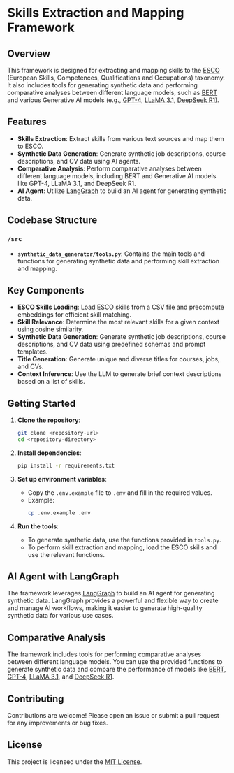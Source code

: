 # Skills Extraction and Mapping Framework

## Overview

This framework is designed for extracting and mapping skills to the [ESCO](https://ec.europa.eu/esco/portal/home) (European Skills, Competences, Qualifications and Occupations) taxonomy. It also includes tools for generating synthetic data and performing comparative analyses between different language models, such as [BERT](https://github.com/google-research/bert) and various Generative AI models (e.g., [GPT-4](https://openai.com/research/gpt-4), [LLaMA 3.1](https://ai.facebook.com/blog/large-language-models-llama/), [DeepSeek R1](https://www.deepseek.ai/)).

## Features

- **Skills Extraction**: Extract skills from various text sources and map them to ESCO.
- **Synthetic Data Generation**: Generate synthetic job descriptions, course descriptions, and CV data using AI agents.
- **Comparative Analysis**: Perform comparative analyses between different language models, including BERT and Generative AI models like GPT-4, LLaMA 3.1, and DeepSeek R1.
- **AI Agent**: Utilize [LangGraph](langchain-ai.github.io) to build an AI agent for generating synthetic data.

## Codebase Structure

### `/src`

- **`synthetic_data_generator/tools.py`**: Contains the main tools and functions for generating synthetic data and performing skill extraction and mapping.

## Key Components

- **ESCO Skills Loading**: Load ESCO skills from a CSV file and precompute embeddings for efficient skill matching.
- **Skill Relevance**: Determine the most relevant skills for a given context using cosine similarity.
- **Synthetic Data Generation**: Generate synthetic job descriptions, course descriptions, and CV data using predefined schemas and prompt templates.
- **Title Generation**: Generate unique and diverse titles for courses, jobs, and CVs.
- **Context Inference**: Use the LLM to generate brief context descriptions based on a list of skills.

## Getting Started

1. **Clone the repository**:

   ```sh
   git clone <repository-url>
   cd <repository-directory>
   ```

2. **Install dependencies**:

   ```sh
   pip install -r requirements.txt
   ```

3. **Set up environment variables**:

   - Copy the `.env.example` file to `.env` and fill in the required values.
   - Example:
     ```sh
     cp .env.example .env
     ```

4. **Run the tools**:
   - To generate synthetic data, use the functions provided in `tools.py`.
   - To perform skill extraction and mapping, load the ESCO skills and use the relevant functions.

## AI Agent with LangGraph

The framework leverages [LangGraph](https://langgraph.ai/) to build an AI agent for generating synthetic data. LangGraph provides a powerful and flexible way to create and manage AI workflows, making it easier to generate high-quality synthetic data for various use cases.

## Comparative Analysis

The framework includes tools for performing comparative analyses between different language models. You can use the provided functions to generate synthetic data and compare the performance of models like [BERT](https://github.com/google-research/bert), [GPT-4](https://openai.com/research/gpt-4), [LLaMA 3.1](https://ai.facebook.com/blog/large-language-models-llama/), and [DeepSeek R1](https://www.deepseek.ai/).

## Contributing

Contributions are welcome! Please open an issue or submit a pull request for any improvements or bug fixes.

## License

This project is licensed under the [MIT License](./LICENSE).
